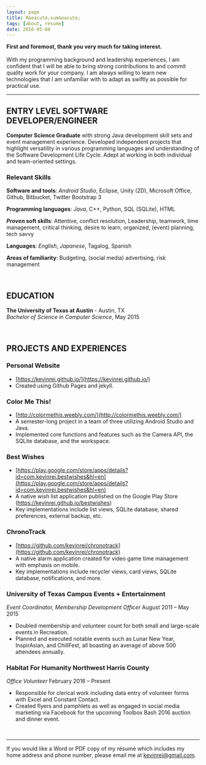 ```yaml
---
layout: page
title: R&eacute;sum&eacute; 
tags: [about, resume]
date: 2016-05-08
---
```


**First and foremost, thank you very much for taking interest.**  
<br>
With my programming background and leadership experiences, I am confident that I will be able to bring strong contributions to and commit quality work for your company.  I am always willing to learn new technologies that I am unfamiliar with to adapt as swiftly as possible for practical use.

----------

## ENTRY LEVEL SOFTWARE DEVELOPER/ENGINEER

**Computer Science Graduate** with strong Java development skill sets and event management experience.  Developed independent projects that highlight versatility in various programming languages and understanding of the Software Development Life Cycle.  Adept at working in both individual and team-oriented settings.  

### Relevant Skills
**Software and tools**: *Android Studio*, Eclipse, Unity (2D), Microsoft Office, Github, Bitbucket, Twitter Bootstrap 3

**Programming languages**: *Java*, C++, Python, SQL (SQLite), HTML

**_Proven_ soft skills**: Attentive, conflict resolution, Leadership, teamwork, time management, critical thinking, desire to learn, organized, (event) planning, tech savvy

**Languages**: *English*, *Japanese*, Tagalog, Spanish

**Areas of familiarity**: Budgeting, (social media) advertising, risk management

&nbsp;

## EDUCATION
**The University of Texas at Austin** - Austin, TX<br/>
*Bachelor of Science in Computer Science*, May 2015

&nbsp;

## PROJECTS AND EXPERIENCES

### Personal Website 
* [https://kevinrei.github.io/](https://kevinrei.github.io/)
* Created using Github Pages and jekyll.

### Color Me This! 
* [http://colormethis.weebly.com/](http://colormethis.weebly.com/)
* A semester-long project in a team of three utilizing Android Studio and Java.  
* Implemented core functions and features such as the Camera API, the SQLite database, and the workspace.

### Best Wishes	
* [https://play.google.com/store/apps/details?id=com.kevinrei.bestwishes&hl=en](https://play.google.com/store/apps/details?id=com.kevinrei.bestwishes&hl=en)
* A native wish list application published on the Google Play Store (https://kevinrei.github.io/bestwishes)
* Key implementations include list views, SQLite database, shared preferences, external backup, etc.

### ChronoTrack 
* [https://github.com/kevinrei/chronotrack](https://github.com/kevinrei/chronotrack)
* A native alarm application created for video game time management with emphasis on mobile.
* Key implementations include recycler views, card views, SQLite database, notifications, and more.

### University of Texas Campus Events + Entertainment
*Event Coordinator, Membership Development Officer*
August 2011 – May 2015
* Doubled membership and volunteer count for both small and large-scale events in Recreation.
* Planned and executed notable events such as Lunar New Year, InspirAsian, and ChillFest, all boasting an average of above 500 attendees annually.

### Habitat For Humanity Northwest Harris County
*Office Volunteer*
February 2016 – Present
* Responsible for clerical work including data entry of volunteer forms with Excel and Constant Contact.
* Created flyers and pamphlets as well as engaged in social media marketing via Facebook for the upcoming Toolbox Bash 2016 auction and dinner event.

&nbsp;

----------

If you would like a Word or PDF copy of my r&eacute;sum&eacute; which includes my home address and phone number, please email me at <a href="mailto:kevinrei@gmail.com">kevinrei@gmail.com</a>.

<center>
<a class="btn zoombtn" href="mailto:kevinrei@gmail.com"><i class="fa fa-envelope-o fa-3x"></i></a>
<a class="btn zoombtn" href="https://www.linkedin.com/in/kevinreimateo"><i class="fa fa-linkedin-square fa-3x"></i>
<a class="btn zoombtn" href="https://angel.co/kevin-rei-mateo"><i class="fa fa-angellist fa-3x"></i></a>
